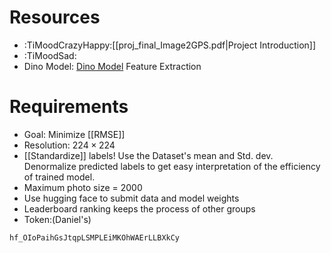 # Resources
- :TiMoodCrazyHappy:[[proj_final_Image2GPS.pdf|Project Introduction]]
- :TiMoodSad: 
- Dino Model: [Dino Model](https://github.com/facebookresearch/dino) Feature Extraction
# Requirements
- Goal: Minimize [[RMSE]]
- Resolution: $224 \times 224$ 
- [[Standardize]] labels! Use the Dataset's mean and Std. dev. Denormalize predicted labels to get easy interpretation of the efficiency of trained model.
- Maximum photo size = $2000$
- Use hugging face to submit data and model weights
- Leaderboard ranking keeps the process of other groups
- Token:(Daniel's)
```
hf_OIoPaihGsJtqpLSMPLEiMKOhWAErLLBXkCy
```

